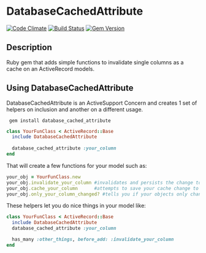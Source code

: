 DatabaseCachedAttribute
=========================
[![Code Climate](https://codeclimate.com/github/twohlix/database_cached_attribute.png)](https://codeclimate.com/github/twohlix/database_cached_attribute)
[![Build Status](https://travis-ci.org/twohlix/database_cached_attribute.png?branch=master)](https://travis-ci.org/twohlix/database_cached_attribute)
[![Gem Version](https://badge.fury.io/rb/database_cached_attribute.png)](http://badge.fury.io/rb/database_cached_attribute)

Description
------------------------
Ruby gem that adds simple functions to invalidate single columns as a cache on an ActiveRecord models.

Using DatabaseCachedAttribute
-----------------------------
DatabaseCachedAttribute is an ActiveSupport Concern and creates 1 set of helpers on inclusion and another on a different usage.

```
 gem install database_cached_attribute
```

```ruby
class YourFunClass < ActiveRecord::Base
  include DatabaseCachedAttribute
  
  database_cached_attribute :your_column
end
```
That will create a few functions for your model such as:
```ruby
your_obj = YourFunClass.new
your_obj.invalidate_your_column #invalidates and persists the change to the db if appropriate
your_obj.cache_your_column      #attempts to save your cache change to the db if appropriate
your_obj.only_your_column_changed? #tells you if your objects only change is that column
```
These helpers let you do nice things in your model like:
```ruby
class YourFunClass < ActiveRecord::Base
  include DatabaseCachedAttribute
  database_cached_attribute :your_column

  has_many :other_things, before_add: :invalidate_your_column
end
```
